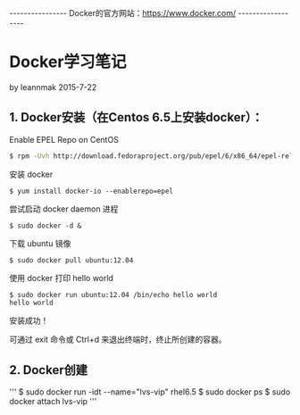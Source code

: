 ---------------- Docker的官方网站：https://www.docker.com/ ------------------

# Docker学习笔记

by leannmak 2015-7-22

## 1. Docker安装（在Centos 6.5上安装docker）：
Enable EPEL Repo on CentOS
```bash
$ rpm -Uvh http://download.fedoraproject.org/pub/epel/6/x86_64/epel-release-6-8.noarch.rpm
```
安装 docker
```
$ yum install docker-io --enablerepo=epel
```
尝试启动 docker daemon 进程
```
$ sudo docker -d &
```
下载 ubuntu 镜像
```
$ sudo docker pull ubuntu:12.04
```
使用 docker 打印 hello world
```
$ sudo docker run ubuntu:12.04 /bin/echo hello world
hello world
```
安装成功！

可通过 exit 命令或 Ctrl+d 来退出终端时，终止所创建的容器。

## 2. Docker创建
'''
$ sudo docker run -idt --name="lvs-vip" rhel6.5
$ sudo docker ps
$ sudo docker attach lvs-vip
'''